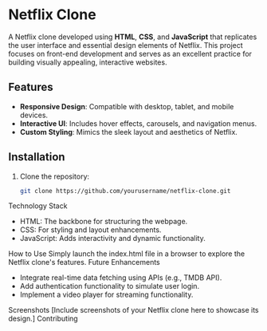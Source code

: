 # Netflix Clone

A Netflix clone developed using **HTML**, **CSS**, and **JavaScript** that replicates the user interface and essential design elements of Netflix. This project focuses on front-end development and serves as an excellent practice for building visually appealing, interactive websites.

## Features
- **Responsive Design**: Compatible with desktop, tablet, and mobile devices.
- **Interactive UI**: Includes hover effects, carousels, and navigation menus.
- **Custom Styling**: Mimics the sleek layout and aesthetics of Netflix.

## Installation

1. Clone the repository:
   ```bash
   git clone https://github.com/yourusername/netflix-clone.git

 Technology Stack
- HTML: The backbone for structuring the webpage.
- CSS: For styling and layout enhancements.
- JavaScript: Adds interactivity and dynamic functionality.

How to Use
Simply launch the index.html file in a browser to explore the Netflix clone's features.
Future Enhancements
- Integrate real-time data fetching using APIs (e.g., TMDB API).
- Add authentication functionality to simulate user login.
- Implement a video player for streaming functionality.

Screenshots
[Include screenshots of your Netflix clone here to showcase its design.]
Contributing
